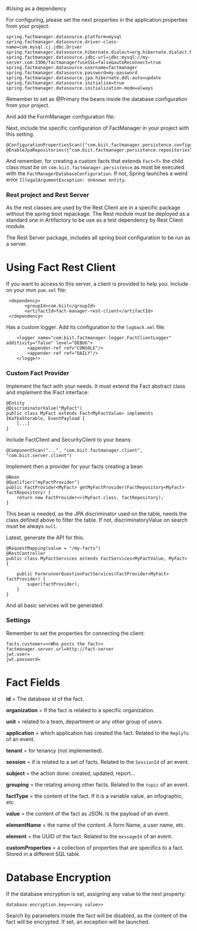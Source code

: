 #Using as a dependency

For configuring, please set the next properties in the application.properties from your project:

```
spring.factmanager.datasource.platform=mysql
spring.factmanager.datasource.driver-class-name=com.mysql.cj.jdbc.Driver
spring.factmanager.datasource.hibernate.dialect=org.hibernate.dialect.MySQL8Dialect
spring.factmanager.datasource.jdbc-url=jdbc:mysql://my-server.com:3306/factmanager?useSSL=false&autoReconnect=true
spring.factmanager.datasource.username=factmanager
spring.factmanager.datasource.password=my-password
spring.factmanager.datasource.jpa.hibernate.ddl-auto=update
spring.factmanager.datasource.initialize=true
spring.factmanager.datasource.initialization-mode=always
```

Remember to set as @Primary the beans inside the database configuration from your project.

And add the FormManager configuration file:

Next, include the specific configuration of FactManager in your project with this setting:

```
@ConfigurationPropertiesScan({"com.biit.factmanager.persistence.configuration"})
@EnableJpaRepositories({"com.biit.factmanager.persistence.repositories"})
``` 

And remember, for creating a custom facts that extends `Fact<T>` the child class *must be*
on `com.biit.factmanager.persistence` as must be executed with the `FactManagerDatabaseConfiguration`. If not, Spring
launches a weird error `IllegalArgumentException: Unknown entity`.

### Rest project and Rest Server

As the rest classes are used by the Rest Client are in a specific package without the spring boot repackage. The Rest
module must be deployed as a standard one in Artifactory to be use as a test dependency by Rest Client module.

The Rest Server package, includes all spring boot configuration to be run as a server.

# Using Fact Rest Client

If you want to access to this server, a client is provided to help you. Include on your mvn `pom.xml` file:

```
 <dependency>
       <groupId>com.biit</groupId>
       <artifactId>fact-manager-rest-client</artifactId>
 </dependency>
```

Has a custom logger. Add its configuration to the `logback.xml` file:

```
    <logger name="com.biit.factmanager.logger.FactClientLogger" additivity="false" level="DEBUG">
        <appender-ref ref="CONSOLE"/>
        <appender-ref ref="DAILY"/>
    </logger>
```

### Custom Fact Provider

Implement the fact with your needs. It must extend the Fact abstract class and implement the IFact interface:

```
@Entity
@DiscriminatorValue("MyFact")
public class MyFact extends Fact<MyFactValue> implements IKafkaStorable, EventPayload {
    [...]
}
```

Include FactClient and SecurityClient to your beans:

```
@ComponentScan("...", "com.biit.factmanager.client", "com.biit.server.client")
```

Implement then a provider for your facts creating a bean

```
@Bean
@Qualifier("myFactProvider")
public FactProvider<MyFact> getMyFactProvider(FactRepository<MyFact> factRepository) {
    return new FactProvider<>(MyFact.class, factRepository);
}
```

This bean is needed, as the JPA discriminator used on the table, needs the class defined above to filter the table. If
not, discriminatoryValue on search must be always `null`.

Latest, generate the API for this:

```
@RequestMapping(value = "/my-facts")
@RestController
public class MyFactServices extends FactServices<MyFactValue, MyFact> {

    public FormrunnerQuestionFactServices(FactProvider<MyFact> factProvider) {
        super(factProvider);
    }
}
```

And all basic services will be generated.

### Settings

Remember to set the properties for connecting the client:

```
facts.customer=<<Who posts the fact>>
factmanager.server.url=http://fact-server
jwt.user=
jwt.password=
```

# Fact Fields

**id** = The database id of the fact.

**organization** = If the fact is related to a specific organization.

**unit** = related to a team, department or any other group of users.

**application** = which application has created the fact. Related to the `ReplyTo` of an event.

**tenant** = for tenancy (not implemented).

**session** = if is related to a set of facts. Related to the `SessionId` of an event.

**subject** = the action done: created, updated, report...

**grouping** = the relating among other facts. Related to the `topic` of an event.

**factType** = the content of the fact. If it is a variable value, an infographic, etc.

**value** = the content of the fact as JSON. Is the payload of an event.

**elementName** = the name of the content. A form Name, a user name, etc.

**element** = the UUID of the fact. Related to the `messageId` of an event.

**customProperties** = a collection of properties that are specifics to a fact. Stored in a different SQL table.

# Database Encryption

If the database encryption is set, assigning any value to the next property:

```
database.encryption.key=<<any value>>
``` 

Search by parameters inside the fact will be disabled, as the content of the fact will be encrypted.
If set, an exception will be launched. 
